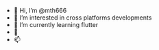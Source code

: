 - 👋 Hi, I’m @mth666
- 👀 I’m interested in cross platforms developments
- 🌱 I’m currently learning flutter
- 💞️ 
- 📫 

<!---
mth666/mth666 is a ✨ special ✨ repository because its `README.md` (this file) appears on your GitHub profile.
You can click the Preview link to take a look at your changes.
--->
